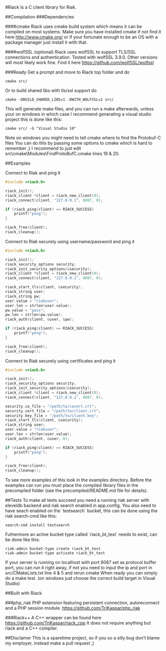 #Riack
Is a C client library for Riak.

##Compilation
###Dependencies

####cmake
Riack uses cmake build system which means it can be compiled on most systems.
Make sure you have installed cmake if not find it here http://www.cmake.org/ or
if your fortunate enough to be an OS with a package manager just install it with that.

####wolfSSL (optional)
Riack uses wolfSSL to support TLS/SSL connections and authentication. Tested with wolfSSL 3.9.0. Other versions will most likely work fine. Find it here https://github.com/wolfSSL/wolfssl

###Ready
Get a prompt and move to Riack top folder and do
```
cmake src/
```
Or to build shared libs with tls/ssl support do
```
cmake -DBUILD_SHARED_LIBS=1 -DWITH_WOLFSSL=1 src/
```
This will generate make files, and you can run a make afterwards, unless your on windows
in which case I recommend generating a visual studio project this is done like this:

```
cmake src/ -G "Visual Studio 10"
```
Note on windows you might need to tell cmake where to find the Protobuf-C files
You can do this by passing some options to cmake which is hard to remember ;) I recommend 
to just edit src\cmake\Modules\FindProtoBufC.cmake lines 19 & 20.

##Examples

Connect to Riak and ping it
```c
#include <riack.h>

riack_init();
riack_client *client = riack_new_client(0);
riack_connect(client, "127.0.0.1", 8087, 0);

if (riack_ping(client) == RIACK_SUCCESS)
    printf("pong");
}

riack_free(client);
riack_cleanup();
```
Connect to Riak securely using username/password and ping it
```c
#include <riack.h>

riack_init();
riack_security_options security;
riack_init_security_options(&security);
riack_client *client = riack_new_client(0);
riack_connect(client, "127.0.0.1", 8087, 0);

riack_start_tls(client, &security);
riack_string user;
riack_string pw;
user.value = "riakuser";
user.len = strlen(user.value);
pw.value = "pass";
pw.len = strlen(pw.value);
riack_auth(client, &user, &pw);

if (riack_ping(client) == RIACK_SUCCESS)
    printf("pong");
}

riack_free(client);
riack_cleanup();
```
Connect to Riak securely using certificates and ping it
```c
#include <riack.h>

riack_init();
riack_security_options security;
riack_init_security_options(&security);
riack_client *client = riack_new_client(0);
riack_connect(client, "127.0.0.1", 8087, 0);

security.ca_file = "/path/to/cacert.crt";
security.cert_file = "/path/to/client.crt";
security.key_file = "/path/to/client.key";
riack_start_tls(client, &security);
riack_string user;
user.value = "riakuser";
user.len = strlen(user.value);
riack_auth(client, &user, 0);

if (riack_ping(client) == RIACK_SUCCESS)
    printf("pong");
}

riack_free(client);
riack_cleanup();
```
To see more examples of this look in the examples directory.
Before the examples can run you must place the compiled library files in the precompiled folder (see the precompiled/README.md file for details).

##Tests
To make all tests succeed you need a running riak server with eleveldb backend and riak search enabled in app.config.
You also need to have seach enabled on the ´testsearch´ bucket, this can be done using the riak search-cmd like this:
```
search-cmd install testsearch
```
Futhermore an active bucket type called ´riack_bt_test´ needs to exist, can be done like this:  
```
riak-admin bucket-type create riack_bt_test
riak-admin bucket-type activate riack_bt_test
```

If your server is running on localhost with port 8087 set as protocol buffer port, you can run it right away, if not you need to input the ip and port in src/CMakeLists.txt line 4 & 5 and rerun cmake
When ready you can simply do a make test.
(on windows just choose the correct build target in Visual Studio)

##Built with Riack

###php_riak
PHP extension featuring persistent connection, autoreconnect and a PHP session module.
https://github.com/TriKaspar/php_riak

###Riack++
A C++ wrapper can be found here https://github.com/TriKaspar/riack_cpp
It does not require anything but riack and a C++ compiler.

##Disclamer
This is a sparetime project, so if you so a silly bug don't blame my employer, instead 
make a pull request ;)  

